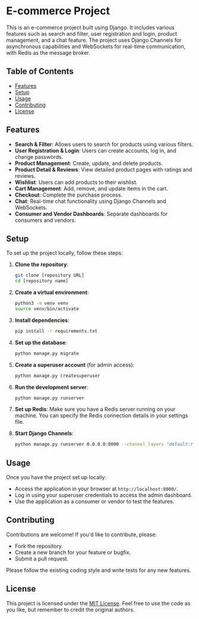 # E-commerce Project

This is an e-commerce project built using Django. It includes various features such as search and filter, user registration and login, product management, and a chat feature. The project uses Django Channels for asynchronous capabilities and WebSockets for real-time communication, with Redis as the message broker.

## Table of Contents

- [Features](#features)
- [Setup](#setup)
- [Usage](#usage)
- [Contributing](#contributing)
- [License](#license)

## Features

- **Search & Filter**: Allows users to search for products using various filters.
- **User Registration & Login**: Users can create accounts, log in, and change passwords.
- **Product Management**: Create, update, and delete products.
- **Product Detail & Reviews**: View detailed product pages with ratings and reviews.
- **Wishlist**: Users can add products to their wishlist.
- **Cart Management**: Add, remove, and update items in the cart.
- **Checkout**: Complete the purchase process.
- **Chat**: Real-time chat functionality using Django Channels and WebSockets.
- **Consumer and Vendor Dashboards**: Separate dashboards for consumers and vendors.

## Setup

To set up the project locally, follow these steps:

1. **Clone the repository**:
    ```bash
    git clone [repository URL]
    cd [repository name]
    ```

2. **Create a virtual environment**:
    ```bash
    python3 -m venv venv
    source venv/bin/activate
    ```

3. **Install dependencies**:
    ```bash
    pip install -r requirements.txt
    ```

4. **Set up the database**:
    ```bash
    python manage.py migrate
    ```

5. **Create a superuser account** (for admin access):
    ```bash
    python manage.py createsuperuser
    ```

6. **Run the development server**:
    ```bash
    python manage.py runserver
    ```

7. **Set up Redis**:
    Make sure you have a Redis server running on your machine. You can specify the Redis connection details in your settings file.

8. **Start Django Channels**:
    ```bash
    python manage.py runserver 0.0.0.0:8000 --channel_layers "default:redis:localhost:6379"
    ```

## Usage

Once you have the project set up locally:

- Access the application in your browser at `http://localhost:8000/`.
- Log in using your superuser credentials to access the admin dashboard.
- Use the application as a consumer or vendor to test the features.

## Contributing

Contributions are welcome! If you'd like to contribute, please:

- Fork the repository.
- Create a new branch for your feature or bugfix.
- Submit a pull request.

Please follow the existing coding style and write tests for any new features.

## License

This project is licensed under the [MIT License](LICENSE). Feel free to use the code as you like, but remember to credit the original authors.
